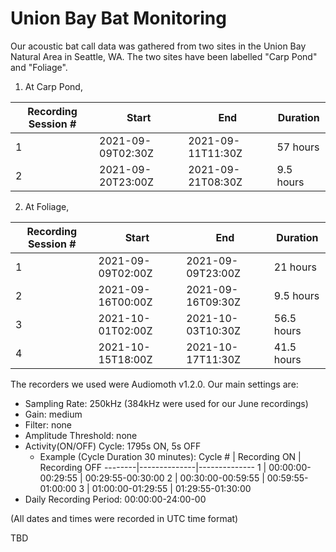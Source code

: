 # Union Bay Bat Monitoring

Our acoustic bat call data was gathered from two sites in the Union Bay Natural Area in Seattle, WA. The two sites have been labelled "Carp Pond" and "Foliage".

1) At Carp Pond,

Recording Session # | Start | End | Duration
--------------------|-------|-----|---------
1 | 2021-09-09T02:30Z | 2021-09-11T11:30Z | 57 hours
2 | 2021-09-20T23:00Z | 2021-09-21T08:30Z | 9.5 hours

2) At Foliage,

Recording Session # | Start | End | Duration
--------------------|-------|-----|---------
1 | 2021-09-09T02:00Z | 2021-09-09T23:00Z | 21 hours
2 | 2021-09-16T00:00Z | 2021-09-16T09:30Z | 9.5 hours
3 | 2021-10-01T02:00Z | 2021-10-03T10:30Z | 56.5 hours
4 | 2021-10-15T18:00Z | 2021-10-17T11:30Z | 41.5 hours

The recorders we used were Audiomoth v1.2.0.
Our main settings are:
- Sampling Rate: 250kHz (384kHz were used for our June recordings)
- Gain: medium
- Filter: none
- Amplitude Threshold: none
- Activity(ON/OFF) Cycle: 1795s ON, 5s OFF
	- Example (Cycle Duration 30 minutes):
	Cycle # | Recording ON | Recording OFF
	--------|--------------|--------------
	1 | 00:00:00-00:29:55 | 00:29:55-00:30:00
	2 | 00:30:00-00:59:55 | 00:59:55-01:00:00
	3 | 01:00:00-01:29:55 | 01:29:55-01:30:00
- Daily Recording Period: 00:00:00-24:00-00

(All dates and times were recorded in UTC time format)

TBD
